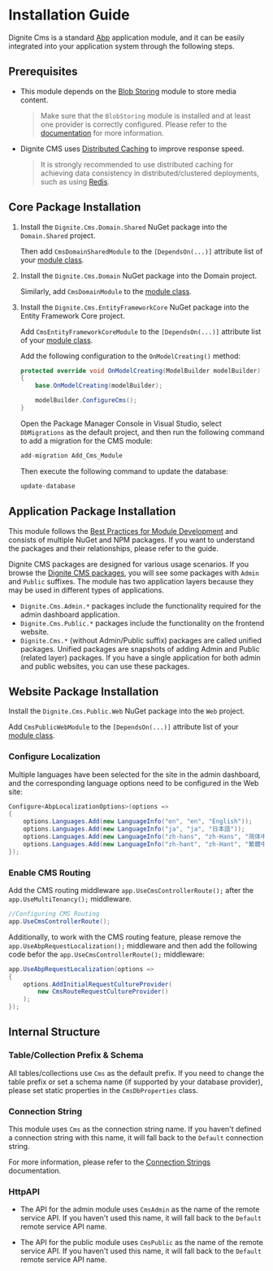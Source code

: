 # Installation Guide

Dignite Cms is a standard [Abp](https://docs.abp.io/en/abp/latest) application module, and it can be easily integrated into your application system through the following steps.

## Prerequisites

- This module depends on the [Blob Storing](https://docs.abp.io/zh-Hans/abp/latest/Blob-Storing) module to store media content.

    > Make sure that the `BlobStoring` module is installed and at least one provider is correctly configured. Please refer to the [documentation](https://docs.abp.io/zh-Hans/abp/latest/Blob-Storing) for more information.

- Dignite CMS uses [Distributed Caching](https://docs.abp.io/zh-Hans/abp/latest/Caching) to improve response speed.

    > It is strongly recommended to use distributed caching for achieving data consistency in distributed/clustered deployments, such as using [Redis](https://docs.abp.io/zh-Hans/abp/latest/Redis-Cache).

## Core Package Installation

1. Install the `Dignite.Cms.Domain.Shared` NuGet package into the `Domain.Shared` project.

   Then add `CmsDomainSharedModule` to the `[DependsOn(...)]` attribute list of your [module class](https://docs.abp.io/en/abp/latest/Module-Development-Basics).

2. Install the `Dignite.Cms.Domain` NuGet package into the Domain project.

   Similarly, add `CmsDomainModule` to the [module class](https://docs.abp.io/en/abp/latest/Module-Development-Basics).

3. Install the `Dignite.Cms.EntityFrameworkCore` NuGet package into the Entity Framework Core project.

   Add `CmsEntityFrameworkCoreModule` to the `[DependsOn(...)]` attribute list of your [module class](https://docs.abp.io/en/abp/latest/Module-Development-Basics).

   Add the following configuration to the `OnModelCreating()` method:

   ```csharp
   protected override void OnModelCreating(ModelBuilder modelBuilder)
   {
       base.OnModelCreating(modelBuilder);

       modelBuilder.ConfigureCms(); 
   }
   ```

   Open the Package Manager Console in Visual Studio, select `DbMigrations` as the default project, and then run the following command to add a migration for the CMS module:

   ```csharp
   add-migration Add_Cms_Module
   ```

   Then execute the following command to update the database:

   ```csharp
   update-database
   ```

## Application Package Installation

This module follows the [Best Practices for Module Development](https://docs.abp.io/zh-Hans/abp/latest/Best-Practices/Index) and consists of multiple NuGet and NPM packages. If you want to understand the packages and their relationships, please refer to the guide.

Dignite CMS packages are designed for various usage scenarios. If you browse the [Dignite CMS packages](https://www.nuget.org/packages?q=Dignite.Cms), you will see some packages with `Admin` and `Public` suffixes. The module has two application layers because they may be used in different types of applications.

- `Dignite.Cms.Admin.*` packages include the functionality required for the admin dashboard application.
- `Dignite.Cms.Public.*` packages include the functionality on the frontend website.
- `Dignite.Cms.*` (without Admin/Public suffix) packages are called unified packages. Unified packages are snapshots of adding Admin and Public (related layer) packages. If you have a single application for both admin and public websites, you can use these packages.

## Website Package Installation

Install the `Dignite.Cms.Public.Web` NuGet package into the `Web` project.

Add `CmsPublicWebModule` to the `[DependsOn(...)]` attribute list of your [module class](https://docs.abp.io/en/abp/latest/Module-Development-Basics).

### Configure Localization

Multiple languages have been selected for the site in the admin dashboard, and the corresponding language options need to be configured in the Web site:

```csharp
Configure<AbpLocalizationOptions>(options =>
{
    options.Languages.Add(new LanguageInfo("en", "en", "English"));
    options.Languages.Add(new LanguageInfo("ja", "ja", "日本語"));
    options.Languages.Add(new LanguageInfo("zh-hans", "zh-Hans", "简体中文"));
    options.Languages.Add(new LanguageInfo("zh-hant", "zh-Hant", "繁體中文"));
});
```

### Enable CMS Routing

Add the CMS routing middleware `app.UseCmsControllerRoute();` after the `app.UseMultiTenancy();` middleware.

```csharp
//Configuring CMS Routing
app.UseCmsControllerRoute();
```

Additionally, to work with the CMS routing feature, please remove the `app.UseAbpRequestLocalization();` middleware and then add the following code befor the `app.UseCmsControllerRoute();` middleware:

```csharp
app.UseAbpRequestLocalization(options =>
{
    options.AddInitialRequestCultureProvider(
        new CmsRouteRequestCultureProvider()
    );
});
```

## Internal Structure

### Table/Collection Prefix & Schema

All tables/collections use `Cms` as the default prefix. If you need to change the table prefix or set a schema name (if supported by your database provider), please set static properties in the `CmsDbProperties` class.

### Connection String

This module uses `Cms` as the connection string name. If you haven't defined a connection string with this name, it will fall back to the `Default` connection string.

For more information, please refer to the [Connection Strings](https://docs.abp.io/en/abp/latest/Connection-Strings) documentation.

### HttpAPI

- The API for the admin module uses `CmsAdmin` as the name of the remote service API. If you haven't used this name, it will fall back to the `Default` remote service API name.

- The API for the public module uses `CmsPublic` as the name of the remote service API. If you haven't used this name, it will fall back to the `Default` remote service API name.
